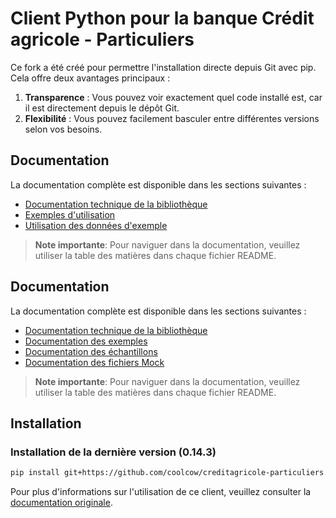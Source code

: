 # Client Python pour la banque Crédit agricole - Particuliers

Ce fork a été créé pour permettre l'installation directe depuis Git avec pip. Cela offre deux avantages principaux :

1. **Transparence** : Vous pouvez voir exactement quel code installé est, car il est directement depuis le dépôt Git.
2. **Flexibilité** : Vous pouvez facilement basculer entre différentes versions selon vos besoins.

## Documentation

La documentation complète est disponible dans les sections suivantes :

- [Documentation technique de la bibliothèque](docs/LIBRARY_REFERENCE.md)
- [Exemples d'utilisation](docs/EXAMPLES.md)
- [Utilisation des données d'exemple](samples/README.md)

> **Note importante**: Pour naviguer dans la documentation, veuillez utiliser la table des matières dans chaque fichier README.

## Documentation

La documentation complète est disponible dans les sections suivantes :

- [Documentation technique de la bibliothèque](creditagricole_particuliers/README.md)
- [Documentation des exemples](examples/README.md)
- [Documentation des échantillons](samples/README.md)
- [Documentation des fichiers Mock](mocks/README.md)

> **Note importante**: Pour naviguer dans la documentation, veuillez utiliser la table des matières dans chaque fichier README.

## Installation

### Installation de la dernière version (0.14.3)
```bash
pip install git+https://github.com/coolcow/creditagricole-particuliers.git
```

Pour plus d'informations sur l'utilisation de ce client, veuillez consulter la [documentation originale](https://github.com/dmachard/creditagricole-particuliers).